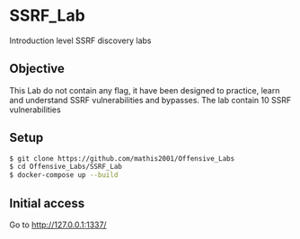 # SSRF_Lab

Introduction level SSRF discovery labs

## Objective

This Lab do not contain any flag, it have been designed to practice, learn and understand SSRF vulnerabilities and bypasses. 
The lab contain 10 SSRF vulnerabilities

## Setup

```bash
$ git clone https://github.com/mathis2001/Offensive_Labs
$ cd Offensive_Labs/SSRF_Lab
$ docker-compose up --build
```
## Initial access

Go to http://127.0.0.1:1337/
